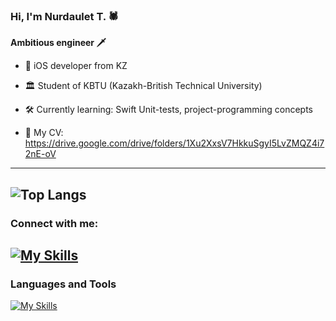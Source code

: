 ### Hi, I'm Nurdaulet T. 🕷
**Ambitious engineer 🗡**
<!--
**tlglv-n/tlglv-n** is a ✨ _special_ ✨ repository because its `README.md` (this file) appears on your GitHub profile.

Here are some ideas to get you started:

- 🔭 I’m currently working on ...
- 🌱 I’m currently learning ...
- 👯 I’m looking to collaborate on ...
- 🤔 I’m looking for help with ...
- 💬 Ask me about ...
- 📫 How to reach me: ...
- 😄 Pronouns: ...
- ⚡ Fun fact: ...
-->
- 🦅 iOS developer from KZ
  
- 🏛 Student of KBTU (Kazakh-British Technical University)
  
- 🛠 Currently learning: Swift Unit-tests, project-programming concepts
  
- 🧾 My CV: https://drive.google.com/drive/folders/1Xu2XxsV7HkkuSgyI5LvZMQZ4i72nE-oV
---
![Top Langs](https://github-readme-stats.vercel.app/api/top-langs/?username=tlglv-n&layout=compact)
---
### Connect with me:
[![My Skills](https://skillicons.dev/icons?i=linkedin)](https://www.linkedin.com/in/tlglvn/)
&nbsp;&nbsp;
---
### Languages and Tools

[![My Skills](https://skillicons.dev/icons?i=swift,java,cpp,js,ts,html,css,angular,py,eclipse,firebase,postman,sqlite,postgres)](https://skillicons.dev)
